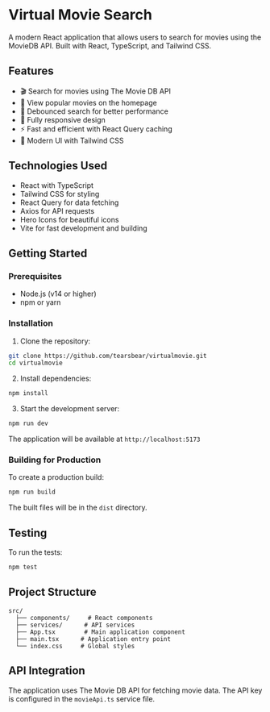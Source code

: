 # Virtual Movie Search

A modern React application that allows users to search for movies using the MovieDB API. Built with React, TypeScript, and Tailwind CSS.

## Features

- 🎬 Search for movies using The Movie DB API
- 🌟 View popular movies on the homepage
- 🎯 Debounced search for better performance
- 📱 Fully responsive design
- ⚡ Fast and efficient with React Query caching
- 🎨 Modern UI with Tailwind CSS

## Technologies Used

- React with TypeScript
- Tailwind CSS for styling
- React Query for data fetching
- Axios for API requests
- Hero Icons for beautiful icons
- Vite for fast development and building

## Getting Started

### Prerequisites

- Node.js (v14 or higher)
- npm or yarn

### Installation

1. Clone the repository:

```bash
git clone https://github.com/tearsbear/virtualmovie.git
cd virtualmovie
```

2. Install dependencies:

```bash
npm install
```

3. Start the development server:

```bash
npm run dev
```

The application will be available at `http://localhost:5173`

### Building for Production

To create a production build:

```bash
npm run build
```

The built files will be in the `dist` directory.

## Testing

To run the tests:

```bash
npm test
```

## Project Structure

```
src/
  ├── components/     # React components
  ├── services/      # API services
  ├── App.tsx        # Main application component
  ├── main.tsx      # Application entry point
  └── index.css     # Global styles
```

## API Integration

The application uses The Movie DB API for fetching movie data. The API key is configured in the `movieApi.ts` service file.
